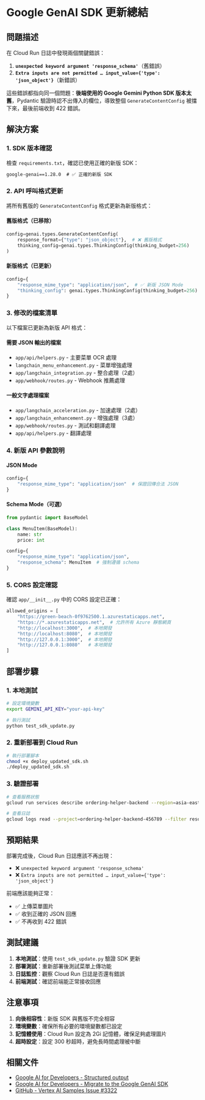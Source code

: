 # Google GenAI SDK 更新總結

## 問題描述

在 Cloud Run 日誌中發現兩個關鍵錯誤：
1. **`unexpected keyword argument 'response_schema'`**（舊錯誤）
2. **`Extra inputs are not permitted … input_value={'type': 'json_object'}`**（新錯誤）

這些錯誤都指向同一個問題：**後端使用的 Google Gemini Python SDK 版本太舊**，Pydantic 驗證時認不出傳入的欄位，導致整個 `GenerateContentConfig` 被擋下來，最後前端收到 422 錯誤。

## 解決方案

### 1. SDK 版本確認

檢查 `requirements.txt`，確認已使用正確的新版 SDK：
```txt
google-genai==1.28.0  # ✅ 正確的新版 SDK
```

### 2. API 呼叫格式更新

將所有舊版的 `GenerateContentConfig` 格式更新為新版格式：

#### 舊版格式（已移除）
```python
config=genai.types.GenerateContentConfig(
    response_format={"type": "json_object"},  # ❌ 舊版格式
    thinking_config=genai.types.ThinkingConfig(thinking_budget=256)
)
```

#### 新版格式（已更新）
```python
config={
    "response_mime_type": "application/json",  # ✅ 新版 JSON Mode
    "thinking_config": genai.types.ThinkingConfig(thinking_budget=256)
}
```

### 3. 修改的檔案清單

以下檔案已更新為新版 API 格式：

#### 需要 JSON 輸出的檔案
- `app/api/helpers.py` - 主要菜單 OCR 處理
- `langchain_menu_enhancement.py` - 菜單增強處理
- `app/langchain_integration.py` - 整合處理（2處）
- `app/webhook/routes.py` - Webhook 推薦處理

#### 一般文字處理檔案
- `app/langchain_acceleration.py` - 加速處理（2處）
- `app/langchain_enhancement.py` - 增強處理（3處）
- `app/webhook/routes.py` - 測試和翻譯處理
- `app/api/helpers.py` - 翻譯處理

### 4. 新版 API 參數說明

#### JSON Mode
```python
config={
    "response_mime_type": "application/json"  # 保證回傳合法 JSON
}
```

#### Schema Mode（可選）
```python
from pydantic import BaseModel

class MenuItem(BaseModel):
    name: str
    price: int

config={
    "response_mime_type": "application/json",
    "response_schema": MenuItem  # 強制遵循 schema
}
```

### 5. CORS 設定確認

確認 `app/__init__.py` 中的 CORS 設定已正確：
```python
allowed_origins = [
    "https://green-beach-0f9762500.1.azurestaticapps.net",
    "https://*.azurestaticapps.net",  # 允許所有 Azure 靜態網頁
    "http://localhost:3000",  # 本地開發
    "http://localhost:8080",  # 本地開發
    "http://127.0.0.1:3000",  # 本地開發
    "http://127.0.0.1:8080"   # 本地開發
]
```

## 部署步驟

### 1. 本地測試
```bash
# 設定環境變數
export GEMINI_API_KEY="your-api-key"

# 執行測試
python test_sdk_update.py
```

### 2. 重新部署到 Cloud Run
```bash
# 執行部署腳本
chmod +x deploy_updated_sdk.sh
./deploy_updated_sdk.sh
```

### 3. 驗證部署
```bash
# 查看服務狀態
gcloud run services describe ordering-helper-backend --region=asia-east1

# 查看日誌
gcloud logs read --project=ordering-helper-backend-456789 --filter resource.type=cloud_run_revision --limit=50
```

## 預期結果

部署完成後，Cloud Run 日誌應該不再出現：
- ❌ `unexpected keyword argument 'response_schema'`
- ❌ `Extra inputs are not permitted … input_value={'type': 'json_object'}`

前端應該能夠正常：
- ✅ 上傳菜單圖片
- ✅ 收到正確的 JSON 回應
- ✅ 不再收到 422 錯誤

## 測試建議

1. **本地測試**：使用 `test_sdk_update.py` 驗證 SDK 更新
2. **部署測試**：重新部署後測試菜單上傳功能
3. **日誌監控**：觀察 Cloud Run 日誌是否還有錯誤
4. **前端測試**：確認前端能正常接收回應

## 注意事項

1. **向後相容性**：新版 SDK 與舊版不完全相容
2. **環境變數**：確保所有必要的環境變數都已設定
3. **記憶體使用**：Cloud Run 設定為 2Gi 記憶體，確保足夠處理圖片
4. **超時設定**：設定 300 秒超時，避免長時間處理被中斷

## 相關文件

- [Google AI for Developers - Structured output](https://ai.google.dev/gemini-api/docs/structured-output)
- [Google AI for Developers - Migrate to the Google GenAI SDK](https://ai.google.dev/gemini-api/docs/migrate)
- [GitHub - Vertex AI Samples Issue #3322](https://github.com/GoogleCloudPlatform/vertex-ai-samples/issues/3322) 